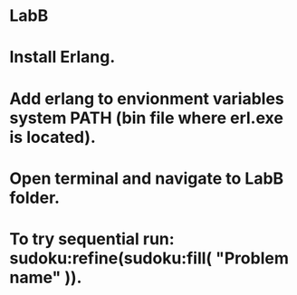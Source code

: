 # LabB

# Install Erlang.
# Add erlang to envionment variables system PATH (bin file where erl.exe is located).
# Open terminal and navigate to LabB folder.
# To try sequential run: sudoku:refine(sudoku:fill( "Problem name" )).
